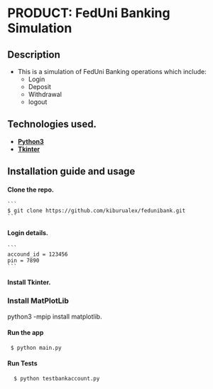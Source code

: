 # PRODUCT: FedUni Banking Simulation

## Description
* This is a simulation of FedUni Banking operations which include:
  * Login
  * Deposit
  * Withdrawal
  * logout

## Technologies used.
* **[Python3](https://www.python.org/downloads/)**
* **[Tkinter](https://docs.python.org/3/library/tkinter.html)**

## Installation guide and usage

 #### **Clone the repo.**
    ```
    $ git clone https://github.com/kiburualex/fedunibank.git
    ```
 #### **Login details.**
    ```
    accound_id = 123456
    pin = 7890
    ```

 #### **Install Tkinter.**

 ### **Install MatPlotLib**
 python3 -mpip install matplotlib.

 #### **Run the app**
   ```
    $ python main.py
   ```
 #### **Run Tests**
  ```
    $ python testbankaccount.py
  ```

